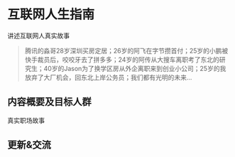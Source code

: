# 互联网人生指南

讲述互联网人真实故事

> 腾讯的淼哥28岁深圳买房定居；26岁的阿飞在字节攒首付；25岁的小鹏被快手裁员后，咬咬牙去了拼多多；24岁的阿传从大搜车离职考了东北的研究生；40岁的Jason为了换学区房从外企离职来到创业小公司；25岁的我放弃了大厂机会，回东北上岸公务员；我们都有光明的未来...

## 内容概要及目标人群

真实职场故事

## 更新&交流

